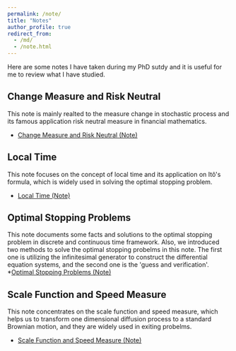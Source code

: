 ```yaml
---
permalink: /note/
title: "Notes"
author_profile: true
redirect_from: 
  - /md/
  - /note.html
---
```

Here are some notes I have taken during my PhD sutdy and it is useful for me to review what I have studied.

## Change Measure and Risk Neutral 
This note is mainly realted to the measure change in stochastic process and its famous application risk neutral measure in financial mathematics.
* [Change Measure and Risk Neutral (Note)](https://yuze0402.github.io/files/Change_Measure_and_Risk_Neutral_v2.pdf)


## Local Time
This note focuses on the concept of local time and its application on Itô's formula, which is widely used in solving the optimal stopping problem.
* [Local Time (Note)](https://yuze0402.github.io/files/Local_Time_Note.pdf)


## Optimal Stopping Problems
This note documents some facts and solutions to the optimal stopping problem in discrete and continuous time framework. Also, we introduced two methods to solve the optimal stopping probelms in this note. The first one is utilizing the infinitesimal generator to construct the differential equation systems, and the second one is the 'guess and verification'.
*[Optimal Stopping Problems (Note)](https://yuze0402.github.io/files/OSFB.pdf)


## Scale Function and Speed Measure
This note concentrates on the scale function and speed measure, which helps us to transform one dimensional diffusion process to a standard Brownian motion, and they are widely used in exiting probelms.
* [Scale Function and Speed Measure (Note)](https://yuze0402.github.io/files/Scale_Function_and_Speed_Measure.pdf)
